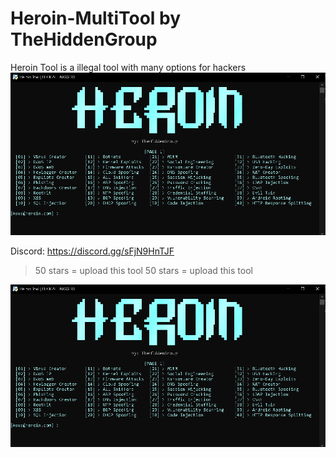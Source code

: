 # Heroin-MultiTool by TheHiddenGroup
Heroin Tool is a illegal tool with many options for hackers
![HEROIN TOOL](image.png)

Discord: https://discord.gg/sFjN9HnTJF

> 50 stars = upload this tool
> 50 stars = upload this tool

![Banner](image.png)
